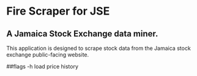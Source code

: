 # Fire Scraper for JSE

## A Jamaica Stock Exchange data miner.

This application is designed to scrape stock data from the Jamaica stock exchange public-facing website.

##flags
-h    load price history